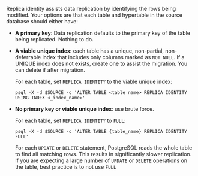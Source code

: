  Replica identity assists data replication by identifying the rows being modified. Your options are that
   each table and hypertable in the source database should either have:
- **A primary key**: Data replication defaults to the primary key of the table being replicated. 
  Nothing to do.   
- **A viable unique index**: each table has a unique, non-partial, non-deferrable index that includes only columns
  marked as `NOT NULL`. If a UNIQUE index does not exists, create one to assist the migration. You can delete if after
  migration. 

  For each table, set `REPLICA IDENTITY` to the viable unique index:

   ```shell
   psql -X -d $SOURCE -c 'ALTER TABLE <table name> REPLICA IDENTITY USING INDEX <_index_name>'
   ```
- **No primary key or viable unique index**: use brute force.  
   
  For each table, set `REPLICA IDENTITY` to `FULL`:
  ```shell
  psql -X -d $SOURCE -c 'ALTER TABLE {table_name} REPLICA IDENTITY FULL'
   ```
  For each `UPDATE` or `DELETE` statement, PostgreSQL reads the whole table to find all matching rows. This results
  in significantly slower replication. If you are expecting a large number of `UPDATE` or `DELETE` operations on the table,
  best practice is to not use `FULL`
